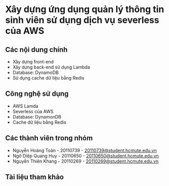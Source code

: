 # Xây dựng ứng dụng quản lý thông tin sinh viên sử dụng dịch vụ severless của AWS

## Các nội dung chính
* Xây dựng front-end 
* Xây dựng back-end sử dụng Lambda
* Database: DynamoDB
* Sử dụng cache dữ liệu bằng Redis



## Công nghệ sử dụng 
* AWS Lamda
* Severless của AWS
* Database: DynamonDB
* Cache dữ liệu bằng Redis
## Các thành viên trong nhóm
* Nguyễn Hoàng Toàn - 20110739 - 20110739@student.hcmute.edu.vn
* Ngô Diệp Quang Huy - 20110650 - 20110650@student.hcmute.edu.vn
* Nguyễn Thiên Khang - 20110269 - 20110269@student.hcmute.edu.vn

## Tài liệu tham khảo
